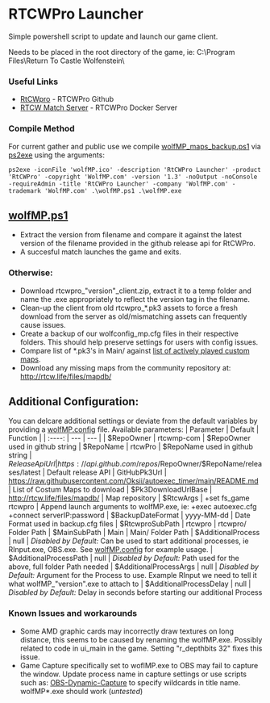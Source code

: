 # RTCWPro Launcher 
Simple powershell script to update and launch our game client. 

Needs to be placed in the root directory of the game, ie: C:\Program Files\Return To Castle Wolfenstein\ 

### Useful Links
  - [RtCWpro](https://github.com/rtcwmp-com/rtcwPro) - RTCWPro Github
  - [RTCW Match Server](https://github.com/msh100/rtcw) - RTCWPro Docker Server

### Compile Method
For current gather and public use we compile [wolfMP_maps_backup.ps1](wolfMP_maps_backup.ps1) via [ps2exe](https://github.com/MScholtes/PS2EXE) using the arguments: 
```
ps2exe -iconFile 'wolfMP.ico' -description 'RtCWPro Launcher' -product 'RtCWPro' -copyright 'WolfMP.com' -version '1.3' -noOutput -noConsole -requireAdmin -title 'RtCWPro Launcher' -company 'WolfMP.com' -trademark 'WolfMP.com' .\wolfMP.ps1 .\wolfMP.exe
```

## [wolfMP.ps1](main/wolfMP.ps1)

- Extract the version from filename and compare it against the latest version of the filename provided in the github release api for RtCWPro.
- A succesful match launches the game and exits.

### Otherwise:
- Download rtcwpro_"version"_client.zip, extract it to a temp folder and name the .exe appropriately to reflect the version tag in the filename.
- Clean-up the client from old rtcwpro_*.pk3 assets to force a fresh download from the server as old/mismatching assets can frequently cause issues.
- Create a backup of our wolfconfig_mp.cfg files in their respective folders. This should help preserve settings for users with config issues. 
- Compare list of *.pk3's in Main/ against [list of actively played custom maps](https://github.com/Oksii/autoexec_timer#supported-custom-maps).
- Download any missing maps from the community repository at: http://rtcw.life/files/mapdb/ 

## Additional Configuration: 
You can delcare additional settings or deviate from the default variables by providing a [wolfMP.config](main/wolfMP.config.example) file. 
Available parameters: 
| Parameter | Default | Function | 
| :----: | --- | --- |
| $RepoOwner | rtcwmp-com | $RepoOwner used in github string
| $RepoName | rtcwPro | $RepoName used in github string
| $ReleaseApiUrl | https://api.github.com/repos/$RepoOwner/$RepoName/releases/latest | Default release API 
| GitHubPk3Url | https://raw.githubusercontent.com/Oksii/autoexec_timer/main/README.md | List of Costum Maps to download
| $Pk3DownloadUrlBase | http://rtcw.life/files/mapdb/ | Map repository 
| $RtcwArgs | +set fs_game rtcwpro | Append launch arguments to wolfMP.exe, ie: +exec autoexec.cfg +connect serverIP:password
| $BackupDateFormat | yyyy-MM-dd | Date Format used in backup.cfg files
| $RtcwproSubPath | rtcwpro | rtcwpro/ Folder Path 
| $MainSubPath | Main | Main/ Folder Path
| $AdditionalProcess | null | *Disabled by Default:* Can be used to start additional processes, ie RInput.exe, OBS.exe. See [wolfMP.config](main/wolfMP.config.example) for example usage. 
| $AdditionalProcessPath | null | *Disabled by Default:* Path used for the above, full folder Path needed 
| $AdditionalProcessArgs | null | *Disabled by Default:* Argument for the Process to use. Example RInput we need to tell it what wolfMP_"version".exe to attach to 
| $AdditionalProcessDelay | null | *Disabled by Default:* Delay in seconds before starting our additional Process


### Known Issues and workarounds
- Some AMD graphic cards may incorrectly draw textures on long distance, this seems to be caused by renaming the wolfMP.exe. Possibly related to code in ui_main in the game. Setting "r_depthbits 32" fixes this issue. 
- Game Capture specifically set to woflMP.exe to OBS may fail to capture the window. Update process name in capture settings or use scripts such as: [OBS-Dynamic-Capture](https://github.com/JonathanThorpe/obs-dynamic-window-capture) to specify wildcards in title name. wolfMP*.exe should work (*untested*)
